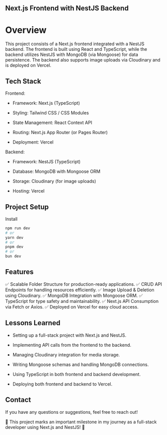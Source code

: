 ## Next.js Frontend with NestJS Backend

# Overview

This project consists of a Next.js frontend integrated with a NestJS backend. The frontend is built using React and TypeScript, while the backend utilizes NestJS with MongoDB (via Mongoose) for data persistence. The backend also supports image uploads via Cloudinary and is deployed on Vercel.

## Tech Stack

Frontend:

- Framework: Next.js (TypeScript)

- Styling: Tailwind CSS / CSS Modules

- State Management: React Context API

- Routing: Next.js App Router (or Pages Router)

- Deployment: Vercel

Backend:

- Framework: NestJS (TypeScript)

- Database: MongoDB with Mongoose ORM

- Storage: Cloudinary (for image uploads)

- Hosting: Vercel

## Project Setup

Install

```bash
npm run dev
# or
yarn dev
# or
pnpm dev
# or
bun dev
```

## Features

✅ Scalable Folder Structure for production-ready applications.
✅ CRUD API Endpoints for handling resources efficiently.
✅ Image Upload & Deletion using Cloudinary.
✅ MongoDB Integration with Mongoose ORM.
✅ TypeScript for type safety and maintainability.
✅ Next.js API Consumption via Fetch or Axios.
✅ Deployed on Vercel for easy cloud access.

## Lessons Learned

- Setting up a full-stack project with Next.js and NestJS.

- Implementing API calls from the frontend to the backend.

- Managing Cloudinary integration for media storage.

- Writing Mongoose schemas and handling MongoDB connections.

- Using TypeScript in both frontend and backend development.

- Deploying both frontend and backend to Vercel.

## Contact

If you have any questions or suggestions, feel free to reach out!

🚀 This project marks an important milestone in my journey as a full-stack developer using Next.js and NestJS! 🚀
